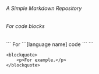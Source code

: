 ###### A Simple Markdown Repository

<h6> For code blocks </h6>
```
For 
  ```[language name]
    code
  ```
```



    <blockquote>
        <p>For example.</p>
    </blockquote>
